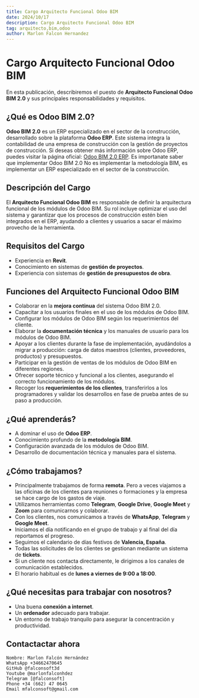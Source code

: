 ```yaml
---
title: Cargo Arquitecto Funcional Odoo BIM
date: 2024/10/17
description: Cargo Arquitecto Funcional Odoo BIM
tag: arquitecto,bim,odoo
author: Marlon Falcon Hernandez
---
```


# Cargo Arquitecto Funcional Odoo BIM
En esta publicación, describiremos el puesto de **Arquitecto Funcional Odoo BIM 2.0** y sus principales responsabilidades y requisitos.

## ¿Qué es Odoo BIM 2.0?
**Odoo BIM 2.0** es un ERP especializado en el sector de la construcción, desarrollado sobre la plataforma **Odoo ERP**. Este sistema integra la contabilidad de una empresa de construcción con la gestión de proyectos de construcción. Si deseas obtener más información sobre Odoo ERP, puedes visitar la página oficial: [Odoo BIM 2.0 ERP](https://www.bim20.com/). Es importanate saber que implementar Odoo BIM 2.0 No es implementar la metodología BIM, es implementar un ERP especializado en el sector de la construcción.

## Descripción del Cargo
El **Arquitecto Funcional Odoo BIM** es responsable de definir la arquitectura funcional de los módulos de Odoo BIM. Su rol incluye optimizar el uso del sistema y garantizar que los procesos de construcción estén bien integrados en el ERP, ayudando a clientes y usuarios a sacar el máximo provecho de la herramienta.

## Requisitos del Cargo
- Experiencia en **Revit**.
- Conocimiento en sistemas de **gestión de proyectos**.
- Experiencia con sistemas de **gestión de presupuestos de obra**.

## Funciones del Arquitecto Funcional Odoo BIM
- Colaborar en la **mejora continua** del sistema Odoo BIM 2.0.
- Capacitar a los usuarios finales en el uso de los módulos de Odoo BIM.
- Configurar los módulos de Odoo BIM según los requerimientos del cliente.
- Elaborar la **documentación técnica** y los manuales de usuario para los módulos de Odoo BIM.
- Apoyar a los clientes durante la fase de implementación, ayudándolos a migrar a producción: carga de datos maestros (clientes, proveedores, productos) y presupuestos.
- Participar en la gestión de ventas de los módulos de Odoo BIM en diferentes regiones.
- Ofrecer soporte técnico y funcional a los clientes, asegurando el correcto funcionamiento de los módulos.
- Recoger los **requerimientos de los clientes**, transferirlos a los programadores y validar los desarrollos en fase de prueba antes de su paso a producción.

## ¿Qué aprenderás?
- A dominar el uso de **Odoo ERP**.
- Conocimiento profundo de la **metodología BIM**.
- Configuración avanzada de los módulos de Odoo BIM.
- Desarrollo de documentación técnica y manuales para el sistema.

## ¿Cómo trabajamos?
- Principalmente trabajamos de forma **remota**. Pero a veces viajamos a las oficinas de los clientes para reuniones o formaciones y la empresa se hace cargo de los gastos de viaje.
- Utilizamos herramientas como **Telegram**, **Google Drive**, **Google Meet** y **Zoom** para comunicarnos y colaborar.
- Con los clientes, nos comunicamos a través de **WhatsApp**, **Telegram** y **Google Meet**.
- Iniciamos el día notificando en el grupo de trabajo y al final del día reportamos el progreso.
- Seguimos el calendario de días festivos de **Valencia, España**.
- Todas las solicitudes de los clientes se gestionan mediante un sistema de **tickets**.
- Si un cliente nos contacta directamente, le dirigimos a los canales de comunicación establecidos.
- El horario habitual es de **lunes a viernes de 9:00 a 18:00**.

## ¿Qué necesitas para trabajar con nosotros?
- Una buena **conexión a internet**.
- Un **ordenador** adecuado para trabajar.
- Un entorno de trabajo tranquilo para asegurar la concentración y productividad.


## Contactactar ahora
```
Nombre: Marlon Falcón Hernández
WhatsApp +34662470645
GitHub @falconsoft3d
Youtube @marlonfalconhdez
Telegram [@falconsoft]
Phone +34 (662) 47 0645
Email mfalconsoft@gmail.com
```
